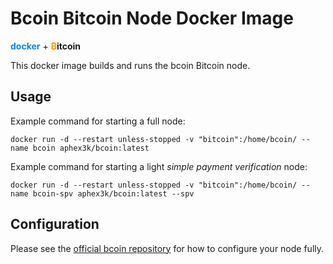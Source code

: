 # Bcoin Bitcoin Node Docker Image

<b style="color: #1383de">docker</b>&nbsp;+&nbsp;<b style="color: #FF9900">₿</b><b>itcoin</b>

This docker image builds and runs the bcoin Bitcoin node.

## Usage

Example command for starting a full node:

    docker run -d --restart unless-stopped -v "bitcoin":/home/bcoin/ --name bcoin aphex3k/bcoin:latest

Example command for starting a light _simple payment verification_ node:

    docker run -d --restart unless-stopped -v "bitcoin":/home/bcoin/ --name bcoin-spv aphex3k/bcoin:latest --spv

## Configuration

Please see the [official bcoin repository](https://github.com/bcoin-org/bcoin/blob/master/docs/configuration.md) for how to configure your node fully.
